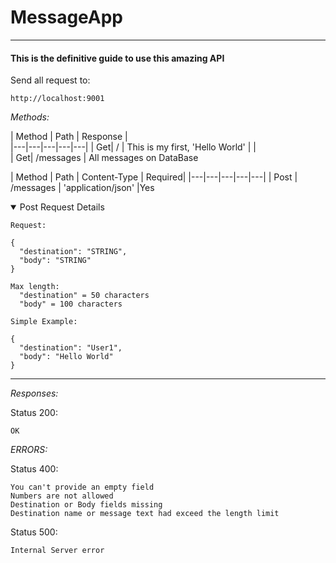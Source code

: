 # MessageApp
***
#### This is the definitive guide to use this amazing API
 
Send all request to: 
```
http://localhost:9001
```
*Methods:*

|  Method | Path  | Response  |   
|---|---|---|---|---|
|   Get| /  |  This is my first, 'Hello World' |   |  
|   Get| /messages  | All messages on DataBase 

|  Method | Path  | Content-Type  |  Required|
|---|---|---|---|---|
| Post  |  /messages | 'application/json'  |Yes

<details open><summary> Post Request Details</summary> 

```
Request: 

{
  "destination": "STRING",
  "body": "STRING"
}

Max length:
  "destination" = 50 characters
  "body" = 100 characters

Simple Example: 

{
  "destination": "User1",
  "body": "Hello World"
}
```
</details>

***

*Responses:*

Status 200:
```
OK
```

*ERRORS:* 

Status 400:
```
You can't provide an empty field
Numbers are not allowed
Destination or Body fields missing
Destination name or message text had exceed the length limit
```
Status 500:
```
Internal Server error
```
